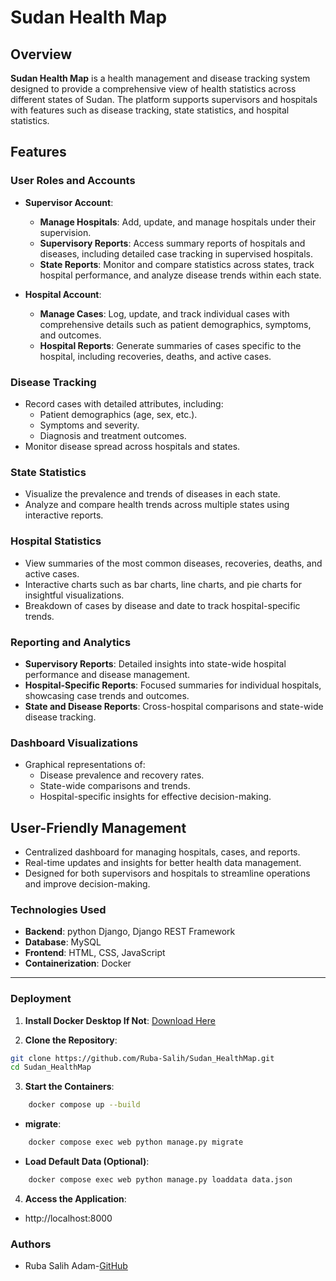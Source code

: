 # Sudan Health Map

## Overview

**Sudan Health Map** is a health management and disease tracking system designed to provide a comprehensive view of health statistics across different states of Sudan. The platform supports supervisors and hospitals with features such as disease tracking, state statistics, and hospital statistics.


## Features

### User Roles and Accounts
- **Supervisor Account**:
  - **Manage Hospitals**: Add, update, and manage hospitals under their supervision.
  - **Supervisory Reports**: Access summary reports of hospitals and diseases, including detailed case tracking in supervised hospitals.
  - **State Reports**: Monitor and compare statistics across states, track hospital performance, and analyze disease trends within each state.

- **Hospital Account**:
  - **Manage Cases**: Log, update, and track individual cases with comprehensive details such as patient demographics, symptoms, and outcomes.
  - **Hospital Reports**: Generate summaries of cases specific to the hospital, including recoveries, deaths, and active cases.

### Disease Tracking
- Record cases with detailed attributes, including:
  - Patient demographics (age, sex, etc.).
  - Symptoms and severity.
  - Diagnosis and treatment outcomes.
- Monitor disease spread across hospitals and states.

### State Statistics
- Visualize the prevalence and trends of diseases in each state.
- Analyze and compare health trends across multiple states using interactive reports.

### Hospital Statistics
- View summaries of the most common diseases, recoveries, deaths, and active cases.
- Interactive charts such as bar charts, line charts, and pie charts for insightful visualizations.
- Breakdown of cases by disease and date to track hospital-specific trends.

### Reporting and Analytics
- **Supervisory Reports**: Detailed insights into state-wide hospital performance and disease management.
- **Hospital-Specific Reports**: Focused summaries for individual hospitals, showcasing case trends and outcomes.
- **State and Disease Reports**: Cross-hospital comparisons and state-wide disease tracking.

### Dashboard Visualizations
- Graphical representations of:
  - Disease prevalence and recovery rates.
  - State-wide comparisons and trends.
  - Hospital-specific insights for effective decision-making.

## User-Friendly Management
- Centralized dashboard for managing hospitals, cases, and reports.
- Real-time updates and insights for better health data management.
- Designed for both supervisors and hospitals to streamline operations and improve decision-making.


### Technologies Used

- **Backend**: python Django, Django REST Framework
- **Database**: MySQL
- **Frontend**: HTML, CSS, JavaScript
- **Containerization**: Docker

---

### Deployment

1. **Install Docker Desktop If Not**: [Download Here](https://www.docker.com/products/docker-desktop)

2. **Clone the Repository**:

```bash
git clone https://github.com/Ruba-Salih/Sudan_HealthMap.git
cd Sudan_HealthMap
```

3. **Start the Containers**: 
```bash
    docker compose up --build
```

- **migrate**:
```bash
    docker compose exec web python manage.py migrate
```

- **Load Default Data (Optional)**:
```bash
    docker compose exec web python manage.py loaddata data.json
```

4. **Access the Application**:
- http://localhost:8000

### Authors
- Ruba Salih Adam-[GitHub](https://github.com/Ruba-Salih)
